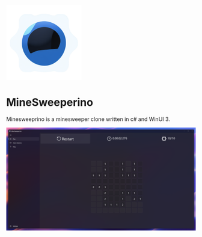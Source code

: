 <img src="https://github.com/NydusBorn/MineSweeperino/blob/d4e74dbe9819ba33c2959072d2c236f95c7a34af/MineSweeperino/Assets/Game%20Icon.png" alt="drawing" width="200"/>

# MineSweeperino
Minesweeprino is a minesweeper clone written in c# and WinUI 3.

<img src="https://github.com/NydusBorn/MineSweeperino/blob/13da8f47cdcfe7618796305b063449f4ce083321/assets/screenshot.png" alt="screenshot" />
